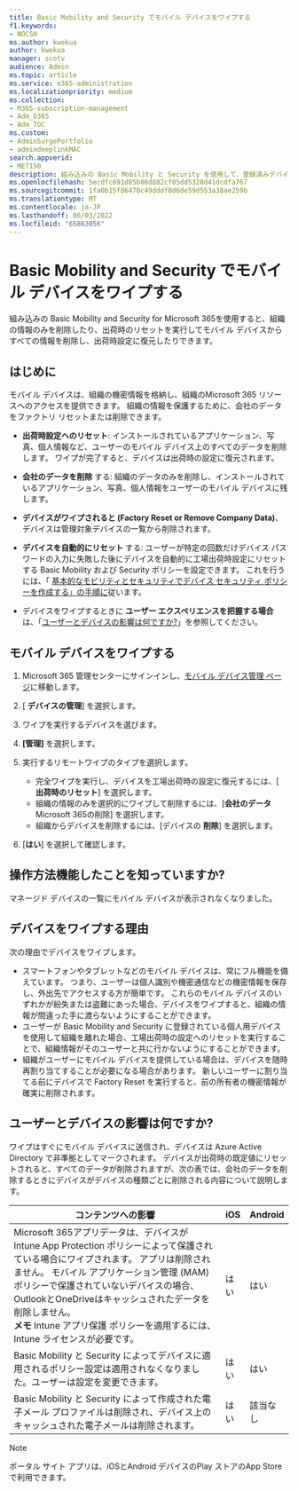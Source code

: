 ```yaml
---
title: Basic Mobility and Security でモバイル デバイスをワイプする
f1.keywords:
- NOCSH
ms.author: kwekua
author: kwekua
manager: scotv
audience: Admin
ms.topic: article
ms.service: o365-administration
ms.localizationpriority: medium
ms.collection:
- M365-subscription-management
- Adm_O365
- Adm_TOC
ms.custom:
- AdminSurgePortfolio
- admindeeplinkMAC
search.appverid:
- MET150
description: 組み込みの Basic Mobility と Security を使用して、登録済みデバイスから情報を削除します。
ms.openlocfilehash: 5ecdfc691d85b86d882cf05dd5328d41dcdfa767
ms.sourcegitcommit: 1fa0b15f86470c49dddf0d6de59d553a38ae259b
ms.translationtype: MT
ms.contentlocale: ja-JP
ms.lasthandoff: 06/03/2022
ms.locfileid: "65863056"
---
```

# <a name="wipe-a-mobile-device-in-basic-mobility-and-security"></a>Basic Mobility and Security でモバイル デバイスをワイプする

組み込みの Basic Mobility and Security for Microsoft 365を使用すると、組織の情報のみを削除したり、出荷時のリセットを実行してモバイル デバイスからすべての情報を削除し、出荷時設定に復元したりできます。

## <a name="before-you-begin"></a>はじめに

モバイル デバイスは、組織の機密情報を格納し、組織のMicrosoft 365 リソースへのアクセスを提供できます。 組織の情報を保護するために、会社のデータをファクトリ リセットまたは削除できます。

- **出荷時設定へのリセット**: インストールされているアプリケーション、写真、個人情報など、ユーザーのモバイル デバイス上のすべてのデータを削除します。 ワイプが完了すると、デバイスは出荷時の設定に復元されます。

- **会社のデータを削除** する: 組織のデータのみを削除し、インストールされているアプリケーション、写真、個人情報をユーザーのモバイル デバイスに残します。

- **デバイスがワイプされると (Factory Reset or Remove Company Data)**、デバイスは管理対象デバイスの一覧から削除されます。

- **デバイスを自動的にリセット** する: ユーザーが特定の回数だけデバイス パスワードの入力に失敗した後にデバイスを自動的に工場出荷時設定にリセットする Basic Mobility および Security ポリシーを設定できます。 これを行うには、「 [基本的なモビリティとセキュリティでデバイス セキュリティ ポリシーを作成する」の手順に](create-device-security-policies.md)従います。

- デバイスをワイプするときに **ユーザー エクスペリエンスを把握する場合** は、「[ユーザーとデバイスの影響は何ですか?](#whats-the-user-and-device-impact)」を参照してください。

## <a name="wipe-a-mobile-device"></a>モバイル デバイスをワイプする

1. Microsoft 365 管理センターにサインインし、[モバイル デバイス管理 ページ](https://portal.office.com/adminportal/home?#/MifoDevices)に移動します。

1. [ **デバイスの管理**] を選択します。

1. ワイプを実行するデバイスを選びます。

1. **[管理]** を選択します。

1. 実行するリモートワイプのタイプを選択します。

    - 完全ワイプを実行し、デバイスを工場出荷時の設定に復元するには、[ **出荷時のリセット**] を選択します。
    - 組織の情報のみを選択的にワイプして削除するには、[**会社のデータ** Microsoft 365の削除] を選択します。
    - 組織からデバイスを削除するには、[デバイスの **削除**] を選択します。

1. [**はい**] を選択して確認します。

## <a name="how-do-i-know-it-worked"></a>操作方法機能したことを知っていますか?

マネージド デバイスの一覧にモバイル デバイスが表示されなくなりました。

## <a name="why-would-you-want-to-wipe-a-device"></a>デバイスをワイプする理由

次の理由でデバイスをワイプします。

- スマートフォンやタブレットなどのモバイル デバイスは、常にフル機能を備えています。 つまり、ユーザーは個人識別や機密通信などの機密情報を保存し、外出先でアクセスする方が簡単です。 これらのモバイル デバイスのいずれかが紛失または盗難にあった場合、デバイスをワイプすると、組織の情報が間違った手に渡らないようにすることができます。
- ユーザーが Basic Mobility and Security に登録されている個人用デバイスを使用して組織を離れた場合、工場出荷時の設定へのリセットを実行することで、組織情報がそのユーザーと共に行かないようにすることができます。
- 組織がユーザーにモバイル デバイスを提供している場合は、デバイスを随時再割り当てすることが必要になる場合があります。 新しいユーザーに割り当てる前にデバイスで Factory Reset を実行すると、前の所有者の機密情報が確実に削除されます。

## <a name="whats-the-user-and-device-impact"></a>ユーザーとデバイスの影響は何ですか?

ワイプはすぐにモバイル デバイスに送信され、デバイスは Azure Active Directory で非準拠としてマークされます。 デバイスが出荷時の既定値にリセットされると、すべてのデータが削除されますが、次の表では、会社のデータを削除するときにデバイスがデバイスの種類ごとに削除される内容について説明します。

|コンテンツへの影響|iOS|Android|
|---|---|---|
|Microsoft 365アプリデータは、デバイスが Intune App Protection ポリシーによって保護されている場合にワイプされます。 アプリは削除されません。 モバイル アプリケーション管理 (MAM) ポリシーで保護されていないデバイスの場合、OutlookとOneDriveはキャッシュされたデータを削除しません。<br/>**メモ** Intune アプリ保護 ポリシーを適用するには、Intune ライセンスが必要です。|はい|はい|
|Basic Mobility と Security によってデバイスに適用されるポリシー設定は適用されなくなりました。ユーザーは設定を変更できます。|はい|はい|
|Basic Mobility と Security によって作成された電子メール プロファイルは削除され、デバイス上のキャッシュされた電子メールは削除されます。|はい|該当なし|

> [!NOTE]
> ポータル サイト アプリは、iOSとAndroid デバイスのPlay ストアのApp Storeで利用できます。
